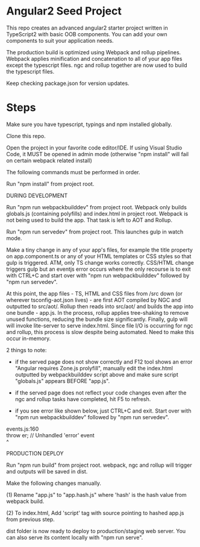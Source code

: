 # Angular2 Seed Project

This repo creates an advanced angular2 starter project written in TypeScript2 with basic OOB components. You can add your own components to suit your application needs. 

The production build is optimized using Webpack and rollup pipelines. Webpack applies minification and concatenation to all of your app files except the typescript files. ngc and rollup together are now used to build the typescript files.

Keep checking package.json for version updates.


# Steps

Make sure you have typescript, typings and npm installed globally.

Clone this repo.

Open the project in your favorite code editor/IDE. If using Visual Studio Code, it MUST be opened in admin mode (otherwise "npm install" will fail on certain webpack related install)

The following commands must be performed in order.

Run "npm install" from project root.

DURING DEVELOPMENT

Run "npm run webpackbuilddev" from project root. Webpack only builds globals.js (containing polyfills) and index.html in project root. Webpack is not being used to build the app. That task is left to AOT and Rollup.

Run "npm run servedev" from project root. This launches gulp in watch mode. 

Make a tiny change in any of your app's files, for example the title property on app.component.ts or any of your HTML templates or CSS styles so that gulp is triggered. ATM, only TS change works correctly. CSS/HTML change triggers gulp but an eventjs error occurs where the only recourse is to exit with CTRL+C and start over with "npm run webpackbuilddev" followed by "npm run servedev".

At this point, the app files - TS, HTML and CSS files from /src down (or wherever tsconfig-aot.json lives) - are first AOT compiled by NGC and outputted to src/aot/. Rollup then reads into src/aot/ and builds the app into one bundle - app.js. In the process, rollup applies tree-shaking to remove unused functions, reducing the bundle size significantly. Finally, gulp will will invoke lite-server to serve index.html. Since file I/O is occurring for ngc and rollup, this process is slow despite being automated. Need to make this occur in-memory.

2 things to note:

- if the served page does not show correctly and F12 tool shows an error "Angular requires Zone.js prolyfill", manually edit the index.html outputted by webpackbuilddev script above and make sure script "globals.js" appears BEFORE "app.js".

- if the served page does not reflect your code changes even after the ngc and rollup tasks have completed, hit F5 to refresh.

- if you see error like shown below, just CTRL+C and exit. Start over with "npm run webpackbuilddev" followed by "npm run servedev".

events.js:160                                                                                                                                                                             
      throw er; // Unhandled 'error' event                                                                                                                                                
      ^ 

PRODUCTION DEPLOY

Run "npm run build" from project root. webpack, ngc and rollup will trigger and outputs will be saved in dist.

Make the following changes manually.

(1) Rename "app.js" to "app.hash.js" where 'hash' is the hash value from webpack build.

(2) To index.html, Add 'script' tag with source pointing to hashed app.js from previous step. 

dist folder is now ready to deploy to production/staging web server. You can also serve its content locally with "npm run serve".
